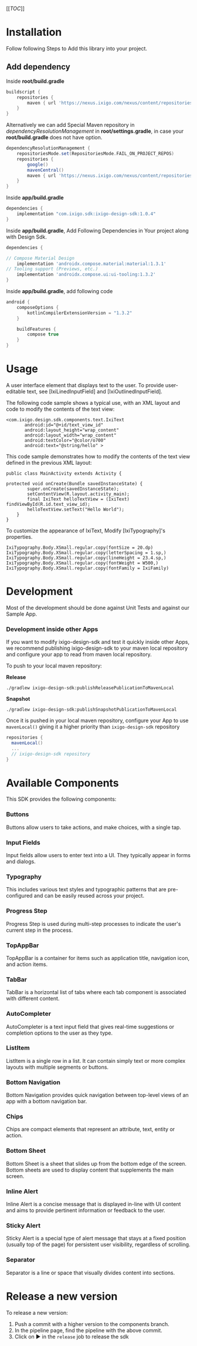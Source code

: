 [[_TOC_]]

# Installation

Follow following Steps to Add this library into your project.

## Add dependency

Inside **root/build.gradle**

```groovy
buildscript {
    repositories {
        maven { url 'https://nexus.ixigo.com/nexus/content/repositories/androidshared' }
    }
}

```

Alternatively we can add Special Maven repository in *dependencyResolutionManagement*
in **root/settings.gradle**, in case your **root/build.gradle** does not have option.

```groovy
dependencyResolutionManagement {
    repositoriesMode.set(RepositoriesMode.FAIL_ON_PROJECT_REPOS)
    repositories {
        google()
        mavenCentral()
        maven { url 'https://nexus.ixigo.com/nexus/content/repositories/androidshared' }
    }
}
```

Inside **app/build.gradle**

```groovy
dependencies {
    implementation "com.ixigo.sdk:ixigo-design-sdk:1.0.4"
}

```

Inside **app/build.gradle**, Add Following Dependencies in Your project along with Design Sdk.

```groovy
dependencies {

// Compose Material Design
    implementation 'androidx.compose.material:material:1.3.1'
// Tooling support (Previews, etc.)
    implementation 'androidx.compose.ui:ui-tooling:1.3.2'
}
```

Inside **app/build.gradle**, add following code

```groovy
android {
    composeOptions {
        kotlinCompilerExtensionVersion = "1.3.2"
    }

    buildFeatures {
        compose true
    }
}
```

# Usage

A user interface element that displays text to the user.
To provide user-editable text, see [IxiLinedInputField] and [IxiOutlinedInputField].

The following code sample shows a typical use, with an XML layout
and code to modify the contents of the text view:

```
<com.ixigo.design.sdk.components.text.IxiText
       android:id="@+id/text_view_id"
       android:layout_height="wrap_content"
       android:layout_width="wrap_content"
       android:textColor="@color/o700"
       android:text="@string/hello" >
```

This code sample demonstrates how to modify the contents of the text view
defined in the previous XML layout:

```
public class MainActivity extends Activity {

protected void onCreate(Bundle savedInstanceState) {
        super.onCreate(savedInstanceState);
        setContentView(R.layout.activity_main);
        final IxiText helloTextView = (IxiText) findViewById(R.id.text_view_id);
        helloTextView.setText("Hello World");
    }
}
```
To customize the appearance of IxiText, Modify [IxiTypography]'s properties.
```
IxiTypography.Body.XSmall.regular.copy(fontSize = 20.dp)
IxiTypography.Body.XSmall.regular.copy(letterSpacing = 1.sp,)
IxiTypography.Body.XSmall.regular.copy(lineHeight = 23.4.sp,)
IxiTypography.Body.XSmall.regular.copy(fontWeight = W500,)
IxiTypography.Body.XSmall.regular.copy(fontFamily = IxiFamily)
```

# Development

Most of the development should be done against Unit Tests and against our Sample App.

### Development inside other Apps

If you want to modify ixigo-design-sdk and test it quickly inside other Apps, we recommend publishing ixigo-design-sdk to your maven local repository and configure your app to read from maven local repository.

To push to your local maven repository:

**Release**
```shell
./gradlew ixigo-design-sdk:publishReleasePublicationToMavenLocal
```

**Snapshot**
```shell
./gradlew ixigo-design-sdk:publishSnapshotPublicationToMavenLocal
```

Once it is pushed in your local maven repository, configure your App to use `mavenLocal()` giving it a higher priority than `ixigo-design-sdk` repository

```groovy
repositories {
  mavenLocal()
  ...
  // ixigo-design-sdk repository
}
```

# Available Components

This SDK provides the following components:

### Buttons
Buttons allow users to take actions, and make choices, with a single tap.

### Input Fields
Input fields allow users to enter text into a UI. They typically appear in forms and dialogs.

### Typography
This includes various text styles and typographic patterns that are pre-configured and can be easily reused across your project.

### Progress Step
Progress Step is used during multi-step processes to indicate the user's current step in the process.

### TopAppBar
TopAppBar is a container for items such as application title, navigation icon, and action items.

### TabBar
TabBar is a horizontal list of tabs where each tab component is associated with different content.

### AutoCompleter
AutoCompleter is a text input field that gives real-time suggestions or completion options to the user as they type.

### ListItem
ListItem is a single row in a list. It can contain simply text or more complex layouts with multiple segments or buttons.

### Bottom Navigation
Bottom Navigation provides quick navigation between top-level views of an app with a bottom navigation bar.

### Chips
Chips are compact elements that represent an attribute, text, entity or action.

### Bottom Sheet
Bottom Sheet is a sheet that slides up from the bottom edge of the screen. Bottom sheets are used to display content that supplements the main screen.

### Inline Alert
Inline Alert is a concise message that is displayed in-line with UI content and aims to provide pertinent information or feedback to the user.

### Sticky Alert
Sticky Alert is a special type of alert message that stays at a fixed position (usually top of the page) for persistent user visibility, regardless of scrolling.

### Separator
Separator is a line or space that visually divides content into sections.


# Release a new version

To release a new version:

1. Push a commit with a higher version to the components branch.
2. In the pipeline page, find the pipeline with the above commit.
3. Click on ▶ in the `release` job to release the sdk